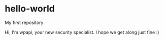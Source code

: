 # hello-world
My first repository

Hi,
I'm wpapi, your new security specialist.
I hope we get along just fine :)
